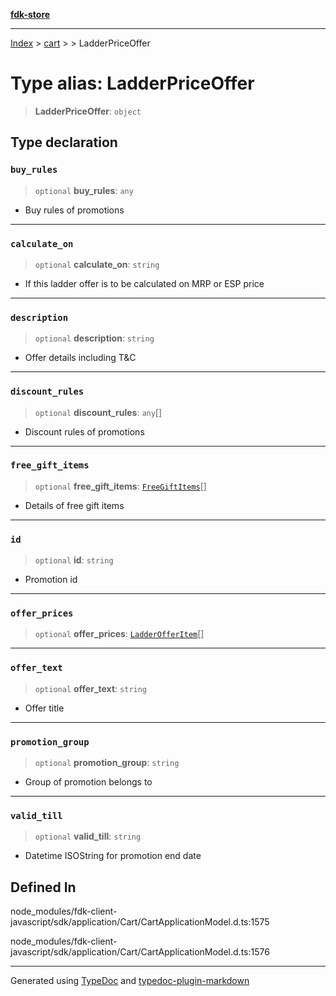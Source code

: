 [**fdk-store**](../../../README.md)
***

[Index](../../../API.md) > [cart](../../README.md) > [<internal>](../README.md) > LadderPriceOffer

# Type alias: LadderPriceOffer

> **LadderPriceOffer**: `object`

## Type declaration

### `buy_rules`

> `optional` **buy\_rules**: `any`

- Buy rules of promotions

***

### `calculate_on`

> `optional` **calculate\_on**: `string`

- If this ladder offer is to be calculated
on MRP or ESP price

***

### `description`

> `optional` **description**: `string`

- Offer details including T&C

***

### `discount_rules`

> `optional` **discount\_rules**: `any`[]

- Discount rules of promotions

***

### `free_gift_items`

> `optional` **free\_gift\_items**: [`FreeGiftItems`](type-alias.FreeGiftItems.md)[]

- Details of free gift items

***

### `id`

> `optional` **id**: `string`

- Promotion id

***

### `offer_prices`

> `optional` **offer\_prices**: [`LadderOfferItem`](type-alias.LadderOfferItem.md)[]

***

### `offer_text`

> `optional` **offer\_text**: `string`

- Offer title

***

### `promotion_group`

> `optional` **promotion\_group**: `string`

- Group of promotion belongs to

***

### `valid_till`

> `optional` **valid\_till**: `string`

- Datetime ISOString for promotion end date

## Defined In

node\_modules/fdk-client-javascript/sdk/application/Cart/CartApplicationModel.d.ts:1575

node\_modules/fdk-client-javascript/sdk/application/Cart/CartApplicationModel.d.ts:1576

***
Generated using [TypeDoc](https://typedoc.org/) and [typedoc-plugin-markdown](https://www.npmjs.com/package/typedoc-plugin-markdown)
